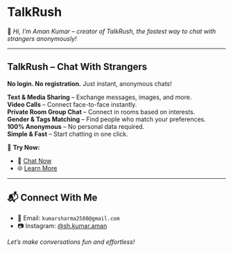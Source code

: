 # TalkRush  

👋 *Hi, I’m Aman Kumar – creator of TalkRush, the fastest way to chat with strangers anonymously!*  

---

## **TalkRush – Chat With Strangers**  
**No login. No registration.** Just instant, anonymous chats!  

**Text & Media Sharing** – Exchange messages, images, and more.  
**Video Calls** – Connect face-to-face instantly.  
**Private Room Group Chat** – Connect in rooms based on interests.  
**Gender & Tags Matching** – Find people who match your preferences.  
**100% Anonymous** – No personal data required.  
**Simple & Fast** – Start chatting in one click.  

🔗 **Try Now:**  
- 💬 [Chat Now](https://shkumaraman.github.io)  
- 🌐 [Learn More](https://shkumaraman.github.io/page/stranger-chat-app.html)  

---

## 📬 **Connect With Me**  
- 📧 Email: `kumarsharma2580@gmail.com`    
- 📷 Instagram: [@sh.kumar.aman](https://instagram.com/sh.kumar.aman)  

*Let’s make conversations fun and effortless!*  
